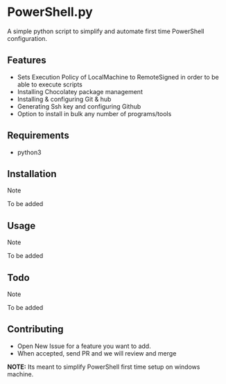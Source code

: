 # PowerShell.py

A simple python script to simplify and automate first time PowerShell configuration.

## Features

- Sets Execution Policy of LocalMachine to RemoteSigned in order to be able to execute scripts
- Installing Chocolatey package management
- Installing & configuring Git & hub
- Generating Ssh key and configuring Github
- Option to install in bulk any number of programs/tools

## Requirements

- python3

## Installation

> [!NOTE]
> To be added

## Usage

> [!NOTE]
> To be added

## Todo

> [!NOTE]
> To be added

## Contributing

- Open New Issue for a feature you want to add.
- When accepted, send PR and we will review and merge

**NOTE:** Its meant to simplify PowerShell first time setup on windows machine.
